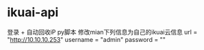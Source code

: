 # ikuai-api
登录 + 自动回收iP py脚本
修改mian下列信息为自己的ikuai云信息
url = "http://10.10.10.253"
username = "admin"
password = ""
